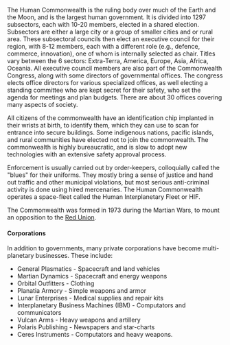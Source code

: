 The Human Commonwealth is the ruling body over much of the Earth and the Moon, and is the largest human government. It is divided into 1297 subsectors, each with 10-20 members, elected in a shared election. Subsectors are either a large city or a group of smaller cities and or rural area. These subsectoral councils then elect an executive council for their region, with 8-12 members, each with a different role (e.g., defence, commerce, innovation), one of whom is internally selected as chair. Titles vary between the 6 sectors: Extra-Terra, America, Europe, Asia, Africa, Oceania. All executive council members are also part of the Commonwealth Congress, along with some directors of governmental offices. The congress elects office directors for various specialized offices, as well electing a standing committee who are kept secret for their safety, who set the agenda for meetings and plan budgets. There are about 30 offices covering many aspects of society.

All citizens of the commonwealth have an identification chip implanted in their wrists at birth, to identify them, which they can use to scan for entrance into secure buildings. Some indigenous nations, pacific islands, and rural communities have elected not to join the commonwealth. The commonwealth is highly bureaucratic, and is slow to adopt new technologies with an extensive safety approval process. 

Enforcement is usually carried out by order-keepers, colloquially called the "blues" for their uniforms. They mostly bring a sense of justice and hand out traffic and other municipal violations, but most serious anti-criminal activity is done using hired mercenaries. The Human Commonwealth operates a space-fleet called the Human Interplanetary Fleet or HIF.

The Commonwealth was formed in 1973 during the Martian Wars, to mount an opposition to the [Red Union](/Powers/The%20Red%20Union.md).
#### Corporations
In addition to governments, many private corporations have become multi-planetary businesses. These include:
- General Plasmatics - Spacecraft and land vehicles
- Martian Dynamics - Spacecraft and energy weapons
- Orbital Outfitters - Clothing
- Planatia Armory - Simple weapons and armor
- Lunar Enterprises - Medical supplies and repair kits
- Interplanetary Business Machines (IBM) - Computators and communicators
- Vulcan Arms - Heavy weapons and artillery
- Polaris Publishing - Newspapers and star-charts
- Ceres Instruments - Computators and heavy weapons.